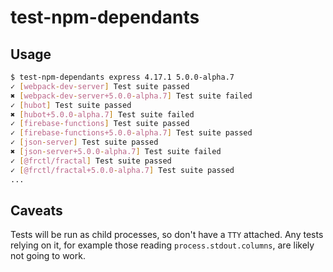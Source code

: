 # test-npm-dependants

## Usage

```bash
$ test-npm-dependants express 4.17.1 5.0.0-alpha.7
✓ [webpack-dev-server] Test suite passed
✖ [webpack-dev-server+5.0.0-alpha.7] Test suite failed
✓ [hubot] Test suite passed
✖ [hubot+5.0.0-alpha.7] Test suite failed
✓ [firebase-functions] Test suite passed
✓ [firebase-functions+5.0.0-alpha.7] Test suite passed
✓ [json-server] Test suite passed
✖ [json-server+5.0.0-alpha.7] Test suite failed
✓ [@frctl/fractal] Test suite passed
✓ [@frctl/fractal+5.0.0-alpha.7] Test suite passed
...
```

## Caveats

Tests will be run as child processes, so don't have a `TTY` attached. Any tests
relying on it, for example those reading `process.stdout.columns`, are likely
not going to work.